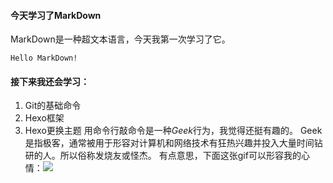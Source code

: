 #### 今天学习了MarkDown
MarkDown是一种超文本语言，今天我第一次学习了它。

`Hello MarkDown!`
#### 接下来我还会学习：
1.  Git的基础命令
1.  Hexo框架
1.  Hexo更换主题
用命令行敲命令是一种*Geek*行为，我觉得还挺有趣的。
Geek是指极客，通常被用于形容对计算机和网络技术有狂热兴趣并投入大量时间钻研的人。所以俗称发烧友或怪杰。
有点意思，下面这张gif可以形容我的心情：![](qgt-style.oss-cn-hangzhou.aliyuncs.com/newcoursep4/g1/g1-2-2/tenor.gif)
